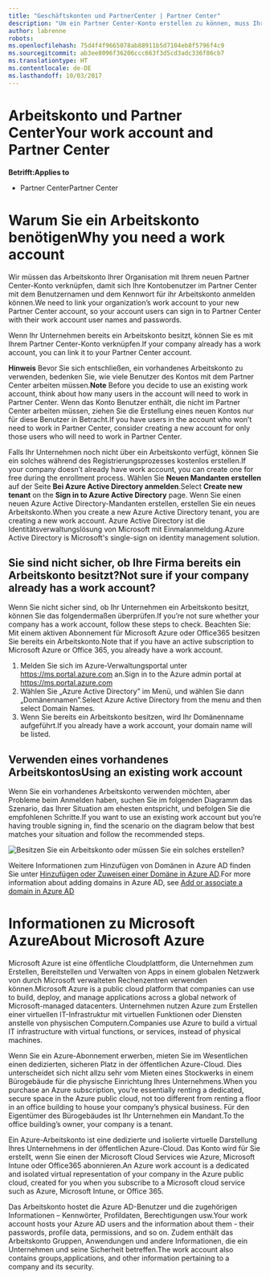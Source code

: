```yaml
---
title: "Geschäftskonten und PartnerCenter | Partner Center"
description: "Um ein Partner Center-Konto erstellen zu können, muss Ihr Unternehmen ein Arbeitskonto besitzen."
author: labrenne
robots: 
ms.openlocfilehash: 75d4f4f9665078ab88911b5d7104eb8f5796f4c9
ms.sourcegitcommit: ab3ee8096f36206ccc663f3d5cd3adc336f86cb7
ms.translationtype: HT
ms.contentlocale: de-DE
ms.lasthandoff: 10/03/2017
---
```

# <a name="your-work-account-and-partner-center"></a><span data-ttu-id="20a5a-103">Arbeitskonto und Partner Center</span><span class="sxs-lookup"><span data-stu-id="20a5a-103">Your work account and Partner Center</span></span>  

**<span data-ttu-id="20a5a-104">Betrifft:</span><span class="sxs-lookup"><span data-stu-id="20a5a-104">Applies to</span></span>**

-  <span data-ttu-id="20a5a-105">Partner Center</span><span class="sxs-lookup"><span data-stu-id="20a5a-105">Partner Center</span></span>

# <a name="why-you-need-a-work-account"></a><span data-ttu-id="20a5a-106">Warum Sie ein Arbeitskonto benötigen</span><span class="sxs-lookup"><span data-stu-id="20a5a-106">Why you need a work account</span></span>

<span data-ttu-id="20a5a-107">Wir müssen das Arbeitskonto Ihrer Organisation mit Ihrem neuen Partner Center-Konto verknüpfen, damit sich Ihre Kontobenutzer im Partner Center mit dem Benutzernamen und dem Kennwort für ihr Arbeitskonto anmelden können.</span><span class="sxs-lookup"><span data-stu-id="20a5a-107">We need to link your organization’s work account to your new Partner Center account, so your account users can sign in to Partner Center with their work account user names and passwords.</span></span>

<span data-ttu-id="20a5a-108">Wenn Ihr Unternehmen bereits ein Arbeitskonto besitzt, können Sie es mit Ihrem Partner Center-Konto verknüpfen.</span><span class="sxs-lookup"><span data-stu-id="20a5a-108">If your company already has a work account, you can link it to your Partner Center account.</span></span> 

<span data-ttu-id="20a5a-109">**Hinweis** Bevor Sie sich entschließen, ein vorhandenes Arbeitskonto zu verwenden, bedenken Sie, wie viele Benutzer des Kontos mit dem Partner Center arbeiten müssen.</span><span class="sxs-lookup"><span data-stu-id="20a5a-109">**Note** Before you decide to use an existing work account, think about how many users in the account will need to work in Partner Center.</span></span> <span data-ttu-id="20a5a-110">Wenn das Konto Benutzer enthält, die nicht im Partner Center arbeiten müssen, ziehen Sie die Erstellung eines neuen Kontos nur für diese Benutzer in Betracht.</span><span class="sxs-lookup"><span data-stu-id="20a5a-110">If you have users in the account who won’t need to work in Partner Center, consider creating a new account for only those users who will need to work in Partner Center.</span></span>

<span data-ttu-id="20a5a-111">Falls Ihr Unternehmen noch nicht über ein Arbeitskonto verfügt, können Sie ein solches während des Registrierungsprozesses kostenlos erstellen.</span><span class="sxs-lookup"><span data-stu-id="20a5a-111">If your company doesn’t already have work account, you can create one for free during the enrollment process.</span></span> <span data-ttu-id="20a5a-112">Wählen Sie **Neuen Mandanten erstellen** auf der Seite **Bei Azure Active Directory anmelden**.</span><span class="sxs-lookup"><span data-stu-id="20a5a-112">Select **Create new tenant** on the **Sign in to Azure Active Directory** page.</span></span> <span data-ttu-id="20a5a-113">Wenn Sie einen neuen Azure Active Directory-Mandanten erstellen, erstellen Sie ein neues Arbeitskonto.</span><span class="sxs-lookup"><span data-stu-id="20a5a-113">When you create a new Azure Active Directory tenant, you are creating a new work account.</span></span> <span data-ttu-id="20a5a-114">Azure Active Directory ist die Identitätsverwaltungslösung von Microsoft mit Einmalanmeldung.</span><span class="sxs-lookup"><span data-stu-id="20a5a-114">Azure Active Directory is Microsoft's single-sign on identity management solution.</span></span>

## <a name="not-sure-if-your-company-already-has-a-work-account"></a><span data-ttu-id="20a5a-115">Sie sind nicht sicher, ob Ihre Firma bereits ein Arbeitskonto besitzt?</span><span class="sxs-lookup"><span data-stu-id="20a5a-115">Not sure if your company already has a work account?</span></span>

<span data-ttu-id="20a5a-116">Wenn Sie nicht sicher sind, ob Ihr Unternehmen ein Arbeitskonto besitzt, können Sie das folgendermaßen überprüfen.</span><span class="sxs-lookup"><span data-stu-id="20a5a-116">If you’re not sure whether your company has a work account, follow these steps to check.</span></span> <span data-ttu-id="20a5a-117">Beachten Sie: Mit einem aktiven Abonnement für Microsoft Azure oder Office365 besitzen Sie bereits ein Arbeitskonto.</span><span class="sxs-lookup"><span data-stu-id="20a5a-117">Note that if you have an active subscription to Microsoft Azure or Office 365, you already have a work account.</span></span>
1.  <span data-ttu-id="20a5a-118">Melden Sie sich im Azure-Verwaltungsportal unter https://ms.portal.azure.com an.</span><span class="sxs-lookup"><span data-stu-id="20a5a-118">Sign in to the Azure admin portal at https://ms.portal.azure.com</span></span>
2.  <span data-ttu-id="20a5a-119">Wählen Sie „Azure Active Directory” im Menü, und wählen Sie dann „Domänennamen”.</span><span class="sxs-lookup"><span data-stu-id="20a5a-119">Select Azure Active Directory from the menu and then select Domain Names.</span></span>
3.  <span data-ttu-id="20a5a-120">Wenn Sie bereits ein Arbeitskonto besitzen, wird Ihr Domänenname aufgeführt.</span><span class="sxs-lookup"><span data-stu-id="20a5a-120">If you already have a work account, your domain name will be listed.</span></span>

## <a name="using-an-existing-work-account"></a><span data-ttu-id="20a5a-121">Verwenden eines vorhandenes Arbeitskontos</span><span class="sxs-lookup"><span data-stu-id="20a5a-121">Using an existing work account</span></span>

<span data-ttu-id="20a5a-122">Wenn Sie ein vorhandenes Arbeitskonto verwenden möchten, aber Probleme beim Anmelden haben, suchen Sie im folgenden Diagramm das Szenario, das Ihrer Situation am ehesten entspricht, und befolgen Sie die empfohlenen Schritte.</span><span class="sxs-lookup"><span data-stu-id="20a5a-122">If you want to use an existing work account but you’re having trouble signing in, find the scenario on the diagram below that best matches your situation and follow the recommended steps.</span></span> 

![Besitzen Sie ein Arbeitskonto oder müssen Sie ein solches erstellen?](images/onboardingAADFlow.png)

<span data-ttu-id="20a5a-124">Weitere Informationen zum Hinzufügen von Domänen in Azure AD finden Sie unter [Hinzufügen oder Zuweisen einer Domäne in Azure AD](https://docs.microsoft.com/azure/active-directory/active-directory-add-domain).</span><span class="sxs-lookup"><span data-stu-id="20a5a-124">For more information about adding domains in Azure AD, see [Add or associate a domain in Azure AD](https://docs.microsoft.com/azure/active-directory/active-directory-add-domain)</span></span>

# <a name="about-microsoft-azure"></a><span data-ttu-id="20a5a-125">Informationen zu Microsoft Azure</span><span class="sxs-lookup"><span data-stu-id="20a5a-125">About Microsoft Azure</span></span>

<span data-ttu-id="20a5a-126">Microsoft Azure ist eine öffentliche Cloudplattform, die Unternehmen zum Erstellen, Bereitstellen und Verwalten von Apps in einem globalen Netzwerk von durch Microsoft verwalteten Rechenzentren verwenden können.</span><span class="sxs-lookup"><span data-stu-id="20a5a-126">Microsoft Azure is a public cloud platform that companies can use to build, deploy, and manage applications across a global network of Microsoft-managed datacenters.</span></span> <span data-ttu-id="20a5a-127">Unternehmen nutzen Azure zum Erstellen einer virtuellen IT-Infrastruktur mit virtuellen Funktionen oder Diensten anstelle von physischen Computern.</span><span class="sxs-lookup"><span data-stu-id="20a5a-127">Companies use Azure to build a virtual IT infrastructure with virtual functions, or services, instead of physical machines.</span></span> 

<span data-ttu-id="20a5a-128">Wenn Sie ein Azure-Abonnement erwerben, mieten Sie im Wesentlichen einen dedizierten, sicheren Platz in der öffentlichen Azure-Cloud. Dies unterscheidet sich nicht allzu sehr vom Mieten eines Stockwerks in einem Bürogebäude für die physische Einrichtung Ihres Unternehmens.</span><span class="sxs-lookup"><span data-stu-id="20a5a-128">When you purchase an Azure subscription, you’re essentially renting a dedicated, secure space in the Azure public cloud, not too different from renting a floor in an office building to house your company’s physical business.</span></span> <span data-ttu-id="20a5a-129">Für den Eigentümer des Bürogebäudes ist Ihr Unternehmen ein Mandant.</span><span class="sxs-lookup"><span data-stu-id="20a5a-129">To the office building’s owner, your company is a tenant.</span></span> 

<span data-ttu-id="20a5a-130">Ein Azure-Arbeitskonto ist eine dedizierte und isolierte virtuelle Darstellung Ihres Unternehmens in der öffentlichen Azure-Cloud. Das Konto wird für Sie erstellt, wenn Sie einen der Microsoft Cloud Services wie Azure, Microsoft Intune oder Office365 abonnieren.</span><span class="sxs-lookup"><span data-stu-id="20a5a-130">An Azure work account is a dedicated and isolated virtual representation of your company in the Azure public cloud, created for you when you subscribe to a Microsoft cloud service such as Azure, Microsoft Intune, or Office 365.</span></span> 

<span data-ttu-id="20a5a-131">Das Arbeitskonto hostet die Azure AD-Benutzer und die zugehörigen Informationen – Kennwörter, Profildaten, Berechtigungen usw.</span><span class="sxs-lookup"><span data-stu-id="20a5a-131">Your work account hosts your Azure AD users and the information about them - their passwords, profile data, permissions, and so on.</span></span> <span data-ttu-id="20a5a-132">Zudem enthält das Arbeitskonto Gruppen, Anwendungen und andere Informationen, die ein Unternehmen und seine Sicherheit betreffen.</span><span class="sxs-lookup"><span data-stu-id="20a5a-132">The work account also contains groups,applications, and other information pertaining to a company and its security.</span></span> 
